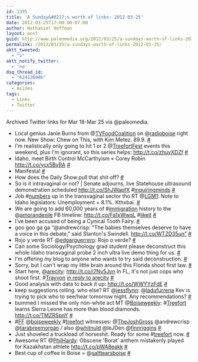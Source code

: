 ```yaml
---
id: 1395
title: 'A Sunday&#8217;s worth of links: 2012-03-25'
date: 2012-03-25T17:00:00-07:00
author: Nathaniel Hoffman
layout: post
guid: http://www.paleomedia.org/2012/03/25/a-sundays-worth-of-links-2012-03-25/
permalink: /2012/03/25/a-sundays-worth-of-links-2012-03-25/
aktt_tweeted:
  - "1"
aktt_notify_twitter:
  - 'no'
dsq_thread_id:
  - "624136086"
categories:
  - Asides
tags:
  - Links
  - Twitter
---
```

Archived Twitter links for Mar 18-Mar 25 via @paleomedia.<!--more-->

<ul class="aktt_tweet_digest">
  <li>
    Local genius Janie Burns from @<a href="http://twitter.com/TVFoodCoalition" class="aktt_username">TVFoodCoalition</a> on @<a href="http://twitter.com/radioboise" class="aktt_username">radioboise</a> right now. New Show: Chew on This, with Kim Metez. 89.9. <a href="http://twitter.com/paleomedia/statuses/181518156806893568" class="aktt_tweet_time">#</a>
  </li>
  <li>
    I'm realistically only going to hit 1 or 2 @<a href="http://twitter.com/TreefortFest" class="aktt_username">TreefortFest</a> events this weekend, plus I'm ignorant, so this series helps: <a href="http://t.co/zhuyXDZf" rel="nofollow">http://t.co/zhuyXDZf</a> <a href="http://twitter.com/paleomedia/statuses/181808357022248960" class="aktt_tweet_time">#</a>
  </li>
  <li>
    Idaho, meet Birth Control McCarthyism « Corey Robin <a href="http://t.co/ycx5ByRA" rel="nofollow">http://t.co/ycx5ByRA</a> <a href="http://twitter.com/paleomedia/statuses/181812479100338176" class="aktt_tweet_time">#</a>
  </li>
  <li>
    Manifesta! <a href="http://twitter.com/paleomedia/statuses/181965346343895040" class="aktt_tweet_time">#</a>
  </li>
  <li>
    How does the Daily Show pull that shit off? <a href="http://twitter.com/paleomedia/statuses/181965470033911808" class="aktt_tweet_time">#</a>
  </li>
  <li>
    So is it intravaginal or not? | Senate adjourns, live Statehouse ultrasound demonstration scheduled <a href="http://t.co/ShJWapfX" rel="nofollow">http://t.co/ShJWapfX</a> #<a href="http://search.twitter.com/search?q=%23inquiringminds" class="aktt_hashtag">inquiringminds</a> <a href="http://twitter.com/paleomedia/statuses/182116499077595138" class="aktt_tweet_time">#</a>
  </li>
  <li>
    Job #<a href="http://search.twitter.com/search?q=%23numbers" class="aktt_hashtag">numbers</a> up in the transvaginal sector tho RT @<a href="http://twitter.com/LGM1" class="aktt_username">LGM1</a>: Note to Idaho legislators: Unemployment = 8.1%. Kthxbai. <a href="http://twitter.com/paleomedia/statuses/182180478391037953" class="aktt_tweet_time">#</a>
  </li>
  <li>
    We are going to add 60,000 years of #<a href="http://search.twitter.com/search?q=%23immigration" class="aktt_hashtag">immigration</a> history to the @<a href="http://twitter.com/amorandexile" class="aktt_username">amorandexile</a> FB timeline: <a href="http://t.co/Fa1xWwqL" rel="nofollow">http://t.co/Fa1xWwqL</a> #<a href="http://search.twitter.com/search?q=%23likeit" class="aktt_hashtag">likeit</a> <a href="http://twitter.com/paleomedia/statuses/182197526936567808" class="aktt_tweet_time">#</a>
  </li>
  <li>
    I've been accused of being a Cynical Tooth Fairy. <a href="http://twitter.com/paleomedia/statuses/182452795159478272" class="aktt_tweet_time">#</a>
  </li>
  <li>
    goo goo ga ga “@andrewcrisp: "The babies themselves deserve to have a voice in this debate," said Stanton's Swindell. <a href="http://t.co/WTZD35un”" rel="nofollow">http://t.co/WTZD35un”</a> <a href="http://twitter.com/paleomedia/statuses/182540525142941701" class="aktt_tweet_time">#</a>
  </li>
  <li>
    Rojo y verde RT @<a href="http://twitter.com/edgarguerrero" class="aktt_username">edgarguerrero</a>: Rojo o verde? <a href="http://twitter.com/paleomedia/statuses/182544888720670720" class="aktt_tweet_time">#</a>
  </li>
  <li>
    Can some Sociology/Psychology grad student please deconstruct this whole Idaho transvaginal probe 2 inch ultra live demo thing for us. <a href="http://twitter.com/paleomedia/statuses/182546565955723264" class="aktt_tweet_time">#</a>
  </li>
  <li>
    I'm offering my blog to anyone who wants to try said deconstruction. <a href="http://twitter.com/paleomedia/statuses/182546751629176832" class="aktt_tweet_time">#</a>
  </li>
  <li>
    Sorry, but I can't wrap my little brain around this Florida shoot first law. <a href="http://twitter.com/paleomedia/statuses/182677448549335040" class="aktt_tweet_time">#</a>
  </li>
  <li>
    Start here, @<a href="http://twitter.com/arecity" class="aktt_username">arecity</a>: <a href="http://t.co/i7Nv5Jyn" rel="nofollow">http://t.co/i7Nv5Jyn</a> In FL, it's not just cops who shoot first. #<a href="http://search.twitter.com/search?q=%23Trayvon" class="aktt_hashtag">Trayvon</a> <a href="http://twitter.com/arecity/statuses/182680594021494784" class="aktt_tweet_reply">in reply to arecity</a> <a href="http://twitter.com/paleomedia/statuses/182683533364559872" class="aktt_tweet_time">#</a>
  </li>
  <li>
    Good analysis with data to back it up: <a href="http://t.co/WWYYzFdE" rel="nofollow">http://t.co/WWYYzFdE</a> <a href="http://twitter.com/paleomedia/statuses/182844132283256833" class="aktt_tweet_time">#</a>
  </li>
  <li>
    keep suggestions rolling. who else? RT @<a href="http://twitter.com/jessflynn" class="aktt_username">jessflynn</a>: @<a href="http://twitter.com/ladufurrena" class="aktt_username">ladufurrena</a> Kev is trying to pick who to see/hear tomorrow night. Any recommendations? <a href="http://twitter.com/paleomedia/statuses/182915681522679808" class="aktt_tweet_time">#</a>
  </li>
  <li>
    bummed I missed the only non-white act MT @<a href="http://twitter.com/Boiseweekly" class="aktt_username">Boiseweekly</a>: #<a href="http://search.twitter.com/search?q=%23Treefort" class="aktt_hashtag">Treefort</a> learns Sierra Leone has more than blood diamonds. <a href="http://t.co/TMZRSpnY" rel="nofollow">http://t.co/TMZRSpnY</a> <a href="http://twitter.com/paleomedia/statuses/183245486055100416" class="aktt_tweet_time">#</a>
  </li>
  <li>
    #<a href="http://search.twitter.com/search?q=%23FF" class="aktt_hashtag">FF</a> @<a href="http://twitter.com/boiseweekly" class="aktt_username">boiseweekly</a> #<a href="http://search.twitter.com/search?q=%23treefort" class="aktt_hashtag">treefort</a> witnesses: @<a href="http://twitter.com/TheJoshGross" class="aktt_username">TheJoshGross</a> @andrewcrisp @<a href="http://twitter.com/tarabreemorgan" class="aktt_username">tarabreemorgan</a> / also @<a href="http://twitter.com/whitnuld" class="aktt_username">whitnuld</a> @leJDen @<a href="http://twitter.com/finnriggins" class="aktt_username">finnriggins</a> <a href="http://twitter.com/paleomedia/statuses/183256160055459840" class="aktt_tweet_time">#</a>
  </li>
  <li>
    Just shoveled a truckload of horseshit. Ready for some #<a href="http://search.twitter.com/search?q=%23treefort" class="aktt_hashtag">treefort</a> now. <a href="http://twitter.com/paleomedia/statuses/183376830416420864" class="aktt_tweet_time">#</a>
  </li>
  <li>
    Awesome RT @<a href="http://twitter.com/PhilHardy" class="aktt_username">PhilHardy</a>: Obscene 'Borat' anthem mistakenly played for Kazakhstan athlete <a href="http://t.co/pWA8eakk" rel="nofollow">http://t.co/pWA8eakk</a> <a href="http://twitter.com/paleomedia/statuses/183406521101721600" class="aktt_tweet_time">#</a>
  </li>
  <li>
    Best cup of coffee in Boise = @<a href="http://twitter.com/salttearsboise" class="aktt_username">salttearsboise</a> <a href="http://twitter.com/paleomedia/statuses/183944189908754432" class="aktt_tweet_time">#</a>
  </li>
</ul>